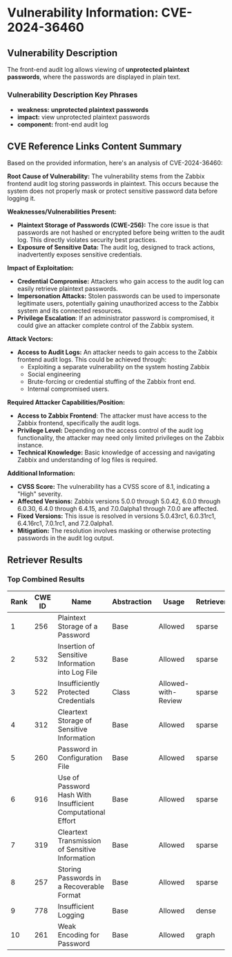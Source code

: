 # Vulnerability Information: CVE-2024-36460

## Vulnerability Description
The front-end audit log allows viewing of **unprotected plaintext passwords**, where the passwords are displayed in plain text.

### Vulnerability Description Key Phrases
- **weakness:** **unprotected plaintext passwords**
- **impact:** view unprotected plaintext passwords
- **component:** front-end audit log

## CVE Reference Links Content Summary
Based on the provided information, here's an analysis of CVE-2024-36460:

**Root Cause of Vulnerability:**
The vulnerability stems from the Zabbix frontend audit log storing passwords in plaintext. This occurs because the system does not properly mask or protect sensitive password data before logging it.

**Weaknesses/Vulnerabilities Present:**
- **Plaintext Storage of Passwords (CWE-256):**  The core issue is that passwords are not hashed or encrypted before being written to the audit log. This directly violates security best practices.
- **Exposure of Sensitive Data:** The audit log, designed to track actions, inadvertently exposes sensitive credentials.

**Impact of Exploitation:**
- **Credential Compromise:** Attackers who gain access to the audit log can easily retrieve plaintext passwords.
- **Impersonation Attacks:** Stolen passwords can be used to impersonate legitimate users, potentially gaining unauthorized access to the Zabbix system and its connected resources.
- **Privilege Escalation**: If an administrator password is compromised, it could give an attacker complete control of the Zabbix system.

**Attack Vectors:**
- **Access to Audit Logs:** An attacker needs to gain access to the Zabbix frontend audit logs. This could be achieved through:
    - Exploiting a separate vulnerability on the system hosting Zabbix
    - Social engineering
    - Brute-forcing or credential stuffing of the Zabbix front end.
    - Internal compromised users.

**Required Attacker Capabilities/Position:**
- **Access to Zabbix Frontend**: The attacker must have access to the Zabbix frontend, specifically the audit logs.
- **Privilege Level:** Depending on the access control of the audit log functionality, the attacker may need only limited privileges on the Zabbix instance.
- **Technical Knowledge:** Basic knowledge of accessing and navigating Zabbix and understanding of log files is required.

**Additional Information:**
- **CVSS Score:** The vulnerability has a CVSS score of 8.1, indicating a "High" severity.
- **Affected Versions:** Zabbix versions 5.0.0 through 5.0.42, 6.0.0 through 6.0.30, 6.4.0 through 6.4.15, and 7.0.0alpha1 through 7.0.0 are affected.
- **Fixed Versions:** This issue is resolved in versions 5.0.43rc1, 6.0.31rc1, 6.4.16rc1, 7.0.1rc1, and 7.2.0alpha1.
- **Mitigation:**  The resolution involves masking or otherwise protecting passwords in the audit log output.

## Retriever Results

### Top Combined Results

| Rank | CWE ID | Name | Abstraction | Usage  | Retrievers | Individual Scores |
|------|--------|------|-------------|-------|------------|-------------------|
| 1 | 256 | Plaintext Storage of a Password | Base | Allowed | sparse | 0.197 |
| 2 | 532 | Insertion of Sensitive Information into Log File | Base | Allowed | sparse | 0.157 |
| 3 | 522 | Insufficiently Protected Credentials | Class | Allowed-with-Review | sparse | 0.153 |
| 4 | 312 | Cleartext Storage of Sensitive Information | Base | Allowed | sparse | 0.141 |
| 5 | 260 | Password in Configuration File | Base | Allowed | sparse | 0.134 |
| 6 | 916 | Use of Password Hash With Insufficient Computational Effort | Base | Allowed | sparse | 0.129 |
| 7 | 319 | Cleartext Transmission of Sensitive Information | Base | Allowed | sparse | 0.129 |
| 8 | 257 | Storing Passwords in a Recoverable Format | Base | Allowed | sparse | 0.119 |
| 9 | 778 | Insufficient Logging | Base | Allowed | dense | 0.492 |
| 10 | 261 | Weak Encoding for Password | Base | Allowed | graph | 0.002 |


